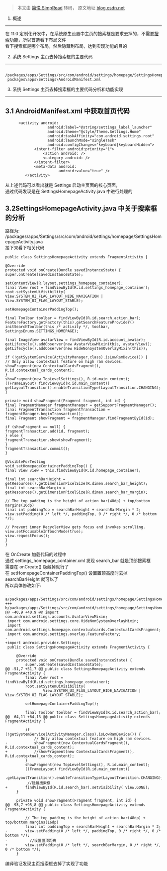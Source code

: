 > 本文由 [简悦 SimpRead](http://ksria.com/simpread/) 转码， 原文地址 [blog.csdn.net](https://blog.csdn.net/baidu_41666295/article/details/125140749)

1. 概述
-----

在 11.0 定制化开发中，在系统原生设置中主页的搜索框是要求去掉的，不需要[搜索功能](https://so.csdn.net/so/search?q=%E6%90%9C%E7%B4%A2%E5%8A%9F%E8%83%BD&spm=1001.2101.3001.7020)，所以首选看下布局文件  
看下搜索框是哪个布局，然后隐藏到布局，达到实现功能的目的

2. 系统 Settings 主页去掉搜索框的主要代码
---------------------------

```
 /packages/apps/Settings/src/com/android/settings/homepage/SettingsHomepageActivity.java
 packages\apps\Settings\AndroidManifest.xml

```

3. 系统 Settings 主页去掉搜索框的主要代码分析和功能实现
----------------------------------

3.1 AndroidManifest.xml 中获取首页代码
-------------------------------

```
      <activity android:
                   android:label="@string/settings_label_launcher"
                   android:theme="@style/Theme.Settings.Home"
                   android:taskAffinity="com.android.settings.root"
                   android:launchMode="singleTask"
                   android:configChanges="keyboard|keyboardHidden">
             <intent-filter android:priority="1">
                 <action android: />
                 <category android: />
             </intent-filter>
             <meta-data android:
                        android:value="true" />
         </activity>

```

从上述代码可以看出就是 Settings 启动主页面的核心页面，  
通过代码发现是在 SettingsHomepageActivity.java 中进行处理的

3.2SettingsHomepageActivity.java 中关于搜索框的分析
------------------------------------------

路径为: /packages/apps/Settings/src/com/android/settings/homepage/SettingsHomepageActivity.java  
接下来看下相关代码

```
public class SettingsHomepageActivity extends FragmentActivity {

@Override
protected void onCreate(Bundle savedInstanceState) {
super.onCreate(savedInstanceState);

setContentView(R.layout.settings_homepage_container);
final View root = findViewById(R.id.settings_homepage_container);
root.setSystemUiVisibility(
View.SYSTEM_UI_FLAG_LAYOUT_HIDE_NAVIGATION | View.SYSTEM_UI_FLAG_LAYOUT_STABLE);

setHomepageContainerPaddingTop();

final Toolbar toolbar = findViewById(R.id.search_action_bar);
FeatureFactory.getFactory(this).getSearchFeatureProvider()
initSearchToolbar(this /* activity */, toolbar, SettingsEnums.SETTINGS_HOMEPAGE);

final ImageView avatarView = findViewById(R.id.account_avatar);
getLifecycle().addObserver(new AvatarViewMixin(this, avatarView));
getLifecycle().addObserver(new HideNonSystemOverlayMixin(this));

if (!getSystemService(ActivityManager.class).isLowRamDevice()) {
// Only allow contextual feature on high ram devices.
showFragment(new ContextualCardsFragment(), R.id.contextual_cards_content);
}
showFragment(new TopLevelSettings(), R.id.main_content);
((FrameLayout) findViewById(R.id.main_content))
getLayoutTransition().enableTransitionType(LayoutTransition.CHANGING);
}

private void showFragment(Fragment fragment, int id) {
final FragmentManager fragmentManager = getSupportFragmentManager();
final FragmentTransaction fragmentTransaction = fragmentManager.beginTransaction();
final Fragment showFragment = fragmentManager.findFragmentById(id);

if (showFragment == null) {
fragmentTransaction.add(id, fragment);
} else {
fragmentTransaction.show(showFragment);
}
fragmentTransaction.commit();
}

@VisibleForTesting
void setHomepageContainerPaddingTop() {
final View view = this.findViewById(R.id.homepage_container);

final int searchBarHeight = getResources().getDimensionPixelSize(R.dimen.search_bar_height);
final int searchBarMargin = getResources().getDimensionPixelSize(R.dimen.search_bar_margin);

// The top padding is the height of action bar(48dp) + top/bottom margins(16dp)
final int paddingTop = searchBarHeight + searchBarMargin * 2;
view.setPadding(0 /* left */, paddingTop, 0 /* right */, 0 /* bottom */);

// Prevent inner RecyclerView gets focus and invokes scrolling.
view.setFocusableInTouchMode(true);
view.requestFocus();
}
}

```

在 OnCreate 加载代码的过程中  
通过 settings_homepage_container.xml 发现 search_bar 就是顶部搜索框  
需要在 onCreate() 隐藏掉就行了  
在 setHomepageContainerPaddingTop() 设置置顶高度时去掉 searchBarHeight 就可以了  
所以具体修改如下:

```
--- a/packages/apps/Settings/src/com/android/settings/homepage/SettingsHomepageActivity.java
+++ b/packages/apps/Settings/src/com/android/settings/homepage/SettingsHomepageActivity.java
@@ -40,9 +40,9 @@ import com.android.settings.accounts.AvatarViewMixin;
 import com.android.settings.core.HideNonSystemOverlayMixin;
 import com.android.settings.homepage.contextualcards.ContextualCardsFragment;
 import com.android.settings.overlay.FeatureFactory;
-
+import android.provider.Settings;
 public class SettingsHomepageActivity extends FragmentActivity {

     @Override
     protected void onCreate(Bundle savedInstanceState) {
         super.onCreate(savedInstanceState);
@@ -51,7 +51,7 @@ public class SettingsHomepageActivity extends FragmentActivity {
         final View root = findViewById(R.id.settings_homepage_container);
         root.setSystemUiVisibility(
                 View.SYSTEM_UI_FLAG_LAYOUT_HIDE_NAVIGATION | View.SYSTEM_UI_FLAG_LAYOUT_STABLE);

         setHomepageContainerPaddingTop();
 
         final Toolbar toolbar = findViewById(R.id.search_action_bar);
@@ -64,11 +64,13 @@ public class SettingsHomepageActivity extends FragmentActivity {
 
         if (!getSystemService(ActivityManager.class).isLowRamDevice()) {
             // Only allow contextual feature on high ram devices.
-            showFragment(new ContextualCardsFragment(), R.id.contextual_cards_content);
+            //showFragment(new ContextualCardsFragment(), R.id.contextual_cards_content);
         }
         showFragment(new TopLevelSettings(), R.id.main_content);
         ((FrameLayout) findViewById(R.id.main_content))
                 .getLayoutTransition().enableTransitionType(LayoutTransition.CHANGING);
          //隐藏搜索框       
+        findViewById(R.id.search_bar).setVisibility( View.GONE);
     }
 
     private void showFragment(Fragment fragment, int id) {
@@ -93,7 +95,8 @@ public class SettingsHomepageActivity extends FragmentActivity {
 
         // The top padding is the height of action bar(48dp) + top/bottom margins(16dp)
         final int paddingTop = searchBarHeight + searchBarMargin * 2;
-        view.setPadding(0 /* left */, paddingTop, 0 /* right */, 0 /* bottom */);
-          //设置置顶距离
+        view.setPadding(0 /* left */, searchBarMargin, 0 /* right */, 0 /* bottom */);
     }

```

编译验证发现主页搜索框去掉了实现了功能